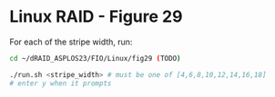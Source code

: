 # Linux RAID - Figure 29

For each of the stripe width, run:
```Bash
cd ~/dRAID_ASPLOS23/FIO/Linux/fig29 (TODO) 

./run.sh <stripe_width> # must be one of [4,6,8,10,12,14,16,18]
# enter y when it prompts 
```